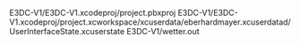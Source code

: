 E3DC-V1/E3DC-V1.xcodeproj/project.pbxproj
E3DC-V1/E3DC-V1.xcodeproj/project.xcworkspace/xcuserdata/eberhardmayer.xcuserdatad/UserInterfaceState.xcuserstate
E3DC-V1/wetter.out
